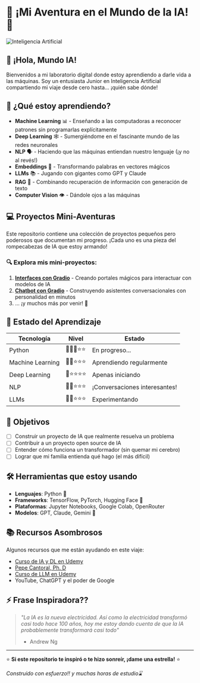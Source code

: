 # 🤖 ¡Mi Aventura en el Mundo de la IA! 🚀

![Inteligencia Artificial](https://media2.giphy.com/media/v1.Y2lkPTc5MGI3NjExcGN4dG1tdXZoZnpnZHl6bHFmaDR2bzc3dGliYzlzd2tnZGszbXp4cyZlcD12MV9pbnRlcm5hbF9naWZfYnlfaWQmY3Q9Zw/qAtZM2gvjWhPjmclZE/giphy.gif)

## 👋 ¡Hola, Mundo IA!

Bienvenidos a mi laboratorio digital donde estoy aprendiendo a darle vida a las máquinas. Soy un entusiasta Junior en Inteligencia Artificial compartiendo mi viaje desde cero hasta... ¡quién sabe dónde!


## 🧠 ¿Qué estoy aprendiendo?

- **Machine Learning** 📊 - Enseñando a las computadoras a reconocer patrones sin programarlas explícitamente
- **Deep Learning** 🕸️ - Sumergiéndome en el fascinante mundo de las redes neuronales
- **NLP** 🗣️ - Haciendo que las máquinas entiendan nuestro lenguaje (¡y no al revés!)
- **Embeddings** 📍 - Transformando palabras en vectores mágicos
- **LLMs** 📚 - Jugando con gigantes como GPT y Claude
- **RAG** 📎 - Combinando recuperación de información con generación de texto
- **Computer Vision** 👁️ - Dándole ojos a las máquinas

## 💻 Proyectos Mini-Aventuras

Este repositorio contiene una colección de proyectos pequeños pero poderosos que documentan mi progreso. ¡Cada uno es una pieza del rompecabezas de IA que estoy armando!

### 🔍 Explora mis mini-proyectos:

1. [**Interfaces con Gradio**](./gradio-interfaces) - Creando portales mágicos para interactuar con modelos de IA
2. [**Chatbot con Gradio**](./Gradio-chatbot/) - Construyendo asistentes conversacionales con personalidad en minutos
3. ... ¡y muchos más por venir! 🔮

## 🚦 Estado del Aprendizaje

| Tecnología | Nivel | Estado |
|------------|-------|--------|
| Python | 🌟🌟🌟⭐⭐ | En progreso... |
| Machine Learning | 🌟🌟⭐⭐⭐ | Aprendiendo regularmente |
| Deep Learning | 🌟⭐⭐⭐⭐ | Apenas iniciando |
| NLP | 🌟🌟⭐⭐⭐ | ¡Conversaciones interesantes! |
| LLMs | 🌟🌟⭐⭐⭐ | Experimentando |

## 🎯 Objetivos

- [ ] Construir un proyecto de IA que realmente resuelva un problema
- [ ] Contribuir a un proyecto open source de IA
- [ ] Entender cómo funciona un transformador (sin quemar mi cerebro)
- [ ] Lograr que mi familia entienda qué hago (el más difícil)

## 🛠️ Herramientas que estoy usando

- **Lenguajes**: Python 🐍
- **Frameworks**: TensorFlow, PyTorch, Hugging Face 🤗
- **Plataformas**: Jupyter Notebooks, Google Colab, OpenRouter
- **Modelos**: GPT, Claude, Gemini 🤖

## 📚 Recursos Asombrosos

Algunos recursos que me están ayudando en este viaje:
- [Curso de IA y DL en Udemy](https://www.udemy.com/share/104gDY3@L90GbGlqgYc5oxoYhEWiU7CTRNA4Y4-dK4JO_XmM8KxVIm65lbgLEMrJahTeYQs3cA==/) 
- [Pepe Cantoral, Ph. D](https://www.youtube.com/@PepeCantoralPhD)
- [Curso de LLM en Udemy](https://www.udemy.com/share/10cqKl3@9XggyDSFKEwqmfthgyJYGShffvDzBZhR3XEpR4m0W5Cz5TJa8nVqIqF9hZITFO9lqA==/)
- YouTube, ChatGPT y el poder de Google



## ⚡ Frase Inspiradora??

> *"La IA es la nueva electricidad. Así como la electricidad transformó casi todo hace 100 años, hoy me estoy dando cuenta de que la IA probablemente transformará casi todo"* 
> - Andrew Ng 

---

⭐ **Si este repositorio te inspiró o te hizo sonreír, ¡dame una estrella!** ⭐

*Construido con esfuerzo‼️ y muchas horas de estudio⌛*